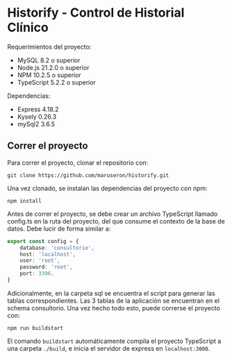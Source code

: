 # Historify - Control de Historial Clínico
Requerimientos del proyecto:
- MySQL 8.2 o superior
- Node.js 21.2.0 o superior
- NPM 10.2.5 o superior
- TypeScript 5.2.2 o superior

Dependencias:
- Express 4.18.2
- Kysely 0.26.3
- mySql2 3.6.5

## Correr el proyecto
Para correr el proyecto, clonar el repositorio con:
```git
git clone https://github.com/maruseron/historify.git
```
Una vez clonado, se instalan las dependencias del proyecto con npm:
```npm
npm install
```
Antes de correr el proyecto, se debe crear un archivo TypeScript llamado config.ts en la ruta del proyecto, del que consume el contexto de la base de datos. Debe lucir de forma similar a:
```typescript
export const config = {
    database: 'consultorio',
    host: 'localhost',
    user: 'root',
    password: 'root',
    port: 3306,
}
```
Adicionalmente, en la carpeta sql se encuentra el script para generar las tablas correspondientes. Las 3 tablas de la aplicación se encuentran en el schema consultorio.
Una vez hecho todo esto, puede correrse el proyecto con:
```
npm run buildstart
```
El comando `buildstart` automáticamente compila el proyecto TypeScript a una carpeta `./build`, e inicia el servidor de express en `localhost:3000`.